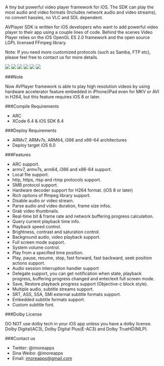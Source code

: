 A tiny but powerful video player framework for iOS. The SDK can play the most audio and video formats (Includes network audio and video streams), no convert hassles, no VLC and SDL dependent.

AVPlayer SDK is written for iOS developers who want to add powerful video player to their app using a couple lines of code. Behind the scenes Video Player relies on the iOS OpenGL ES 2.0 framework and the open source LGPL licensed FFmpeg library.

Note: If you need more customized protocols (such as Samba, FTP etc), please feel free to contact us for more details.

[![](https://dl.dropboxusercontent.com/u/87201024/avplayer/1.png)](https://dl.dropboxusercontent.com/u/87201024/avplayer/1.png)
[![](https://dl.dropboxusercontent.com/u/87201024/avplayer/2.png)](https://dl.dropboxusercontent.com/u/87201024/avplayer/2.png)
[![](https://dl.dropboxusercontent.com/u/87201024/avplayer/3.png)](https://dl.dropboxusercontent.com/u/87201024/avplayer/3.png)
[![](https://dl.dropboxusercontent.com/u/87201024/avplayer/6.png)](https://dl.dropboxusercontent.com/u/87201024/avplayer/6.png)
[![](https://dl.dropboxusercontent.com/u/87201024/avplayer/4.png)](https://dl.dropboxusercontent.com/u/87201024/avplayer/4.png)
[![](https://dl.dropboxusercontent.com/u/87201024/avplayer/5.png)](https://dl.dropboxusercontent.com/u/87201024/avplayer/5.png)

###Note

Now AVPlayer framework is able to play high resolution videos by using hardware accelerator feature embedded in iPhone/iPad even for MKV or AVI in H264, but this feature requires iOS 8 or later.

###Compile Requirements

 - ARC
 - XCode 6.4 & iOS SDK 8.4

###Deploy Requirements

 - ARMv7, ARMv7s, ARM64, i386 and x86-64 architectures
 - Deploy target iOS 6.0

###Features

 - ARC support.
 - armv7, armv7s, arm64, i386 and x86-64 support.
 - Local file support.
 - http, https, rtsp and rtmp protocols support.
 - SMB protocol support. 
 - Hardware decoder support for H264 format. (iOS 8 or later)
 - Rich options of ffmpeg library support.
 - Disable audio or video stream.
 - Parse audio and video duration, frame size infos.
 - Grab video thumbnails.
 - Real-time bit & frame rate and network buffering progress calculation.
 - Query current playback time info.
 - Playback speed control.
 - Brightness, contrast and saturation control.
 - Background audio, video playback support.
 - Full screen mode support.
 - System volume control.
 - Play from a specified time position.
 - Play, pause, resume, stop, fast forward, fast backward, seek position actions support.
 - Audio session interruption handler support
 - Delegate support, you can get notification when state, playback progress, buffering progress changed and enter/exit full screen mode.
 - Save, Restore playback progress support (Objective-c block style).
 - Multiple audio, subtitle streams support.
 - SRT, ASS, SSA, SMI external subtitle formats support.
 - Embedded subtitle formats support.
 - Custom subtitle font.

###Dolby License

DO NOT use dolby tech in your iOS app unless you have a dolby license.
Dolby Digital(AC3), Dolby Digital Plus(E-AC3) and Dolby TrueHD(MLP).

###Contact us

 - Twitter: @imoreapps
 - Sina Weibo: @imoreapps
 - Email: imoreapps@gmail.com
